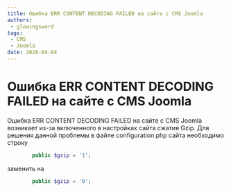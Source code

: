 ```yaml
---
title: Ошибка ERR CONTENT DECODING FAILED на сайте с CMS Joomla
authors: 
 - glowingsword
tags:
 - CMS
 - Joomla
date: 2020-04-04
---
```

# Ошибка ERR CONTENT DECODING FAILED на сайте с CMS Joomla

Ошибка ERR CONTENT DECODING FAILED на сайте с CMS Joomla возникает из-за включенного в настройках сайта сжатия Gzip. 
Для решения данной проблемы в файле configuration.php сайта необходимо строку

``` php
        public $gzip = '1';
```

заменить на

``` php
        public $gzip = '0';
```
